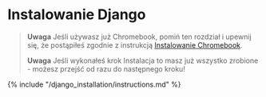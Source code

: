 # Instalowanie Django

> **Uwaga** Jeśli używasz już Chromebook, pomiń ten rozdział i upewnij się, że postąpiłeś zgodnie z instrukcją [Instalowanie Chromebook](../chromebook_setup/README.md).
> 
> **Uwaga** Jeśli wykonałeś krok Instalacja to masz już wszystko zrobione - możesz przejść od razu do następnego kroku!

{% include "/django_installation/instructions.md" %}